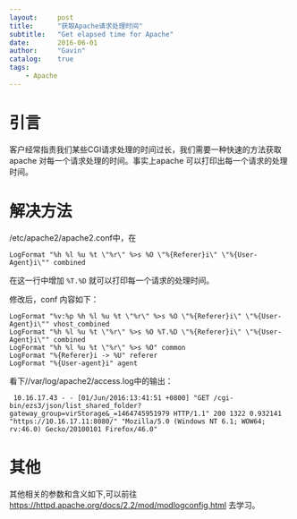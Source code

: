 ```yaml
---
layout:     post
title:      "获取Apache请求处理时间"
subtitle:   "Get elapsed time for Apache"
date:       2016-06-01
author:     "Gavin"
catalog:    true
tags:
    - Apache
---
```


# 引言

客户经常指责我们某些CGI请求处理的时间过长，我们需要一种快速的方法获取apache 对每一个请求处理的时间。事实上apache 可以打印出每一个请求的处理时间。

# 解决方法

/etc/apache2/apache2.conf中，在

```LogFormat "%h %l %u %t \"%r\" %>s %O \"%{Referer}i\" \"%{User-Agent}i\"" combined ```

在这一行中增加 ``` %T.%D ``` 就可以打印每一个请求的处理时间。

修改后，conf 内容如下：

```
LogFormat "%v:%p %h %l %u %t \"%r\" %>s %O \"%{Referer}i\" \"%{User-Agent}i\"" vhost_combined
LogFormat "%h %l %u %t \"%r\" %>s %O %T.%D \"%{Referer}i\" \"%{User-Agent}i\"" combined
LogFormat "%h %l %u %t \"%r\" %>s %O" common
LogFormat "%{Referer}i -> %U" referer
LogFormat "%{User-agent}i" agent
```

看下//var/log/apache2/access.log中的输出：

```
 10.16.17.43 - - [01/Jun/2016:13:41:51 +0800] "GET /cgi-bin/ezs3/json/list_shared_folder?gateway_group=virStorage&_=1464745951979 HTTP/1.1" 200 1322 0.932141 "https://10.16.17.11:8080/" "Mozilla/5.0 (Windows NT 6.1; WOW64; rv:46.0) Gecko/20100101 Firefox/46.0"
```

# 其他

其他相关的参数和含义如下,可以前往 https://httpd.apache.org/docs/2.2/mod/modlogconfig.html 去学习。

